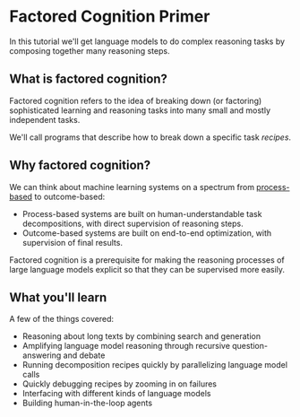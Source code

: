 # Factored Cognition Primer

In this tutorial we'll get language models to do complex reasoning tasks by composing together many reasoning steps.

## What is factored cognition?

Factored cognition refers to the idea of breaking down (or factoring) sophisticated learning and reasoning tasks into many small and mostly independent tasks.

We'll call programs that describe how to break down a specific task _recipes_.

## Why factored cognition?

We can think about machine learning systems on a spectrum from [process-based](https://ought.org/updates/2022-04-06-process) to outcome-based:

* Process-based systems are built on human-understandable task decompositions, with direct supervision of reasoning steps.
* Outcome-based systems are built on end-to-end optimization, with supervision of final results.

Factored cognition is a prerequisite for making the reasoning processes of large language models explicit so that they can be supervised more easily.&#x20;

## What you'll learn

A few of the things covered:

* Reasoning about long texts by combining search and generation
* Amplifying language model reasoning through recursive question-answering and debate
* Running decomposition recipes quickly by parallelizing language model calls
* Quickly debugging recipes by zooming in on failures
* Interfacing with different kinds of language models
* Building human-in-the-loop agents
